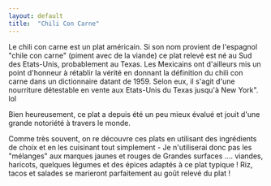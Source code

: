 ```yaml
---
layout: default
title:  "Chili Con Carne"
---
```

Le chili con carne est un plat américain. Si son nom provient de l'espagnol "chile con carne" (piment avec de la viande) ce plat relevé est né au Sud des Etats-Unis, probablement au Texas. Les Mexicains ont d'ailleurs mis un point d'honneur à rétablir la vérité en donnant la définition du chili con carne dans un dictionnaire datant de 1959. Selon eux, il s'agit d'une nourriture détestable en vente aux Etats-Unis du Texas jusqu'à New York". lol

Bien heureusement, ce plat a depuis été un peu mieux évalué et jouit d'une grande notoriété à travers le monde.

Comme très souvent, on re découvre ces plats en utilisant des ingrédients de choix et en les cuisinant tout simplement - Je n'utiliserai donc pas les "mélanges" aux marques jaunes et rouges de Grandes surfaces .... viandes, haricots, quelques légumes et des épices adaptés à ce plat typique !
Riz, tacos et salades se marieront parfaitement au goût relevé du plat !

